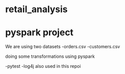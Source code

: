 # retail_analysis

# pyspark project



We are using two datasets
-orders.csv
-customers.csv

doing some transformations using pyspark

-pytest
-log4j also used in this repoi
